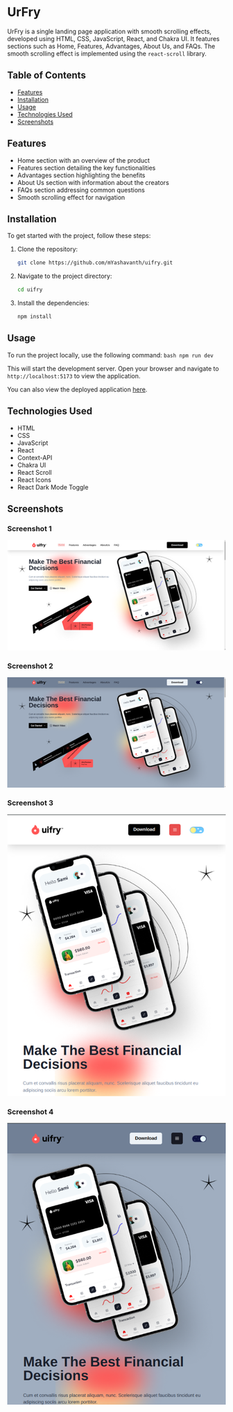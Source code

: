 # UrFry

UrFry is a single landing page application with smooth scrolling effects, developed using HTML, CSS, JavaScript, React, and Chakra UI. It features sections such as Home, Features, Advantages, About Us, and FAQs. The smooth scrolling effect is implemented using the `react-scroll` library.

## Table of Contents
- [Features](#features)
- [Installation](#installation)
- [Usage](#usage)
- [Technologies Used](#technologies-used)
- [Screenshots](#screenshots)

## Features
- Home section with an overview of the product
- Features section detailing the key functionalities
- Advantages section highlighting the benefits
- About Us section with information about the creators
- FAQs section addressing common questions
- Smooth scrolling effect for navigation

## Installation

To get started with the project, follow these steps:

1. Clone the repository:
    ```bash
    git clone https://github.com/mYashavanth/uifry.git
    ```
2. Navigate to the project directory:
    ```bash
    cd uifry
    ```
3. Install the dependencies:
    ```bash
    npm install
    ```

## Usage

To run the project locally, use the following command:
    ```bash
    npm run dev
    ```

This will start the development server. Open your browser and navigate to `http://localhost:5173` to view the application.

You can also view the deployed application [here](https://uifry-pied-two.vercel.app/).

## Technologies Used

- HTML
- CSS
- JavaScript
- React
- Context-API
- Chakra UI
- React Scroll
- React Icons
- React Dark Mode Toggle

## Screenshots

### Screenshot 1
![Screenshot 1](./src/Images/ReadmeImages/lapLignt.png)

### Screenshot 2
![Screenshot 2](./src/Images/ReadmeImages/lapDark.png)

### Screenshot 3
![Screenshot 2](./src/Images/ReadmeImages/mobLight.png)

### Screenshot 4
![Screenshot 2](./src/Images/ReadmeImages/mobDark.png)

